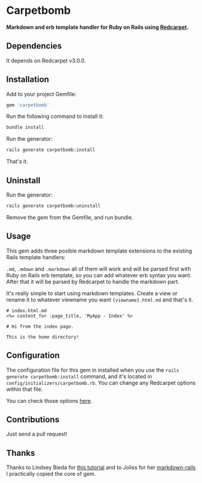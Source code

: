 # Carpetbomb

**Markdown and erb template handler for Ruby on Rails using [Redcarpet](https://github.com/vmg/redcarpet).**

## Dependencies

It depends on Redcarpet v3.0.0.


## Installation

Add to your project Gemfile:
~~~sh
gem 'carpetbomb'
~~~

Run the following command to install it:
~~~sh
bundle install
~~~

Run the generator:
~~~sh
rails generate carpetbomb:install
~~~

That's it.

## Uninstall

Run the generator:
~~~sh
rails generate carpetbomb:uninstall
~~~

Remove the gem from the Gemfile, and run bundle.

## Usage

This gem adds three posible markdown template extensions to the existing Rails
template handlers:

`.md`, `.mdown` and `.markdown` all of them will work and will be parsed first
with Ruby on Rails erb template, so you can add whatever erb syntax you want.
After that it will be parsed by Redcarpet to handle the markdown part.

It's really simple to start using markdown templates. Create a view or rename it
to whatever viewname you want `{viewname}.html.md` and that's it.
~~~erb
# index.html.md
<%= content_for :page_title, 'MyApp - Index' %>

# Hi from the index page.

This is the home directory!
~~~

## Configuration

The configuration file for this gem in installed when you use the `rails generate carpetbomb:install`
command, and it's located in `config/initializers/carpetbomb.rb`. You can
change any Redcarpet options within that file.

You can check those options [here](https://github.com/vmg/redcarpet).

## Contributions

Just send a pull request!

## Thanks

Thanks to Lindsey Bieda for [this
tutorial](http://rarlindseysmash.com/posts/how-to-gem-like-jem) and to Joliss
for her [markdown-rails](https://github.com/joliss/markdown-rails) I practically
copied the core of gem.
